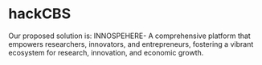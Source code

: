 # hackCBS
Our proposed solution is: INNOSPEHERE- A comprehensive platform that empowers researchers, innovators, and entrepreneurs, fostering a vibrant ecosystem for research, innovation, and economic growth.
